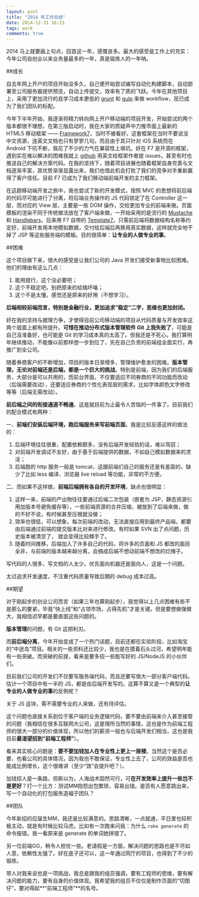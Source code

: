 ```yaml
---
layout: post
title: "2014 年工作总结"
date: 2014-12-31 16:23
tags: work
comments: true
---
```


2014 马上就要画上句点，回首这一年，感慨良多。最大的感受是工作上的充实：今年公司自创业以来业务量最多的一年，真是锻炼人的一年呐。

##成长

自去年网上开户的项目开始没多久，自己便开始尝试编写自动化构建脚本，自动部署至公司服务器提供预览，自动上传提交，效率有了质的飞跃。今年在其他项目上，采用了更加流行的且学习成本更低的 [grunt](http://gruntjs.com) 和 [gulp](http://gulpjs.com) 来做 workflow，现已成为了我们团队的标配。

今年下半年开始，我逐渐将精力转向网上开户移动端的项目开发，开始尝试的两个版本都很不理想，在第三版启动时，我在大家的质疑声中力推市面上最新的 HTML5 移动框架 —— [Framework7](http://www.idangero.us/framework7/)，当时不被看好。这套框架在当时不要说没中文资源，连英文文档也只有寥寥几句。而且由于其只针对 iOS 系统而在 Android 下坑不断，我花了不少的力气在兼容性上填坑。好在 F7 是开源的框架，遇到实在难以解决的困难我就上 [github](https://github.com/nolimits4web/framework7/) 用英文给框架作者提 issues，甚至有时也推送自己的解决方案代码。在我的坚持下，随着项目进展也随着框架自身完善与文档逐渐丰富，其优势渐渐显露出来，我们也借此机会打败了我们的竞争对手重新赢得了客户信任。目前 F7 已成为了我们移动端前端开发的主力框架。

在这趟移动端开发之旅中，我也尝试了新的开发模式，按照 MVC 的思想将前后端的代码尽可能进行了分离，将后端业务操作的 JS 代码锁定了在 Controller 这一层，而对应的 View 层，主要是一些 DOM 操作，交给更加专业的前端来做。页面模板的渲染不同于传统做法放在了客户端来做，一开始采用的是流行的 [Mustache](http://mustache.github.io/) 和 [Handlebars](http://handlebarsjs.com/)，后来用 F7 自带的 [Template7](http://www.idangero.us/framework7/docs/template7.html)。只需前后端将数据结构名称等约定好，前端开发用本地模拟数据，交付给后端后再换用真实数据，这样就完全地干掉了 JSP 等这些服务端的模板。目的很简单：**让专业的人做专业的事**。

##困难

这个项目做下来，很大的感受是让我们公司的 Java 开发们接受新事物比较困难。他们的理由有这么几点：

1.  能用就行，这个没必要吧；
1.  这个不稳定吧，别把原来的给搞坏咯；
1.  这个不是太懂，感觉还是原来的好用（不想学习）。

**后端相较前端而言，特别是金融行业，更加追求“稳定”二字，思维也更加封闭。**

好在我的坚持与据理力争，才使得目前公司移动端的项目从代码质量与开发效率这两个层面上都有所提升。**可惜在推动分布式版本管理软件 Git 上我失败了**，可能是自己没准备好，也可能是 Git 的学习成本真的太高了。但我还是不死心，我打算明年继续推动，不能像以前那样想一步到位了，先在自己负责的前端组全面实行，再推广到全公司。

随着券商客户的不断增加，项目的版本日渐增多，管理维护愈发的困难。**版本管理，无论对前端还是后端，都是一个巨大的挑战**。特别是前端，因为我们的后端服务，大部分是可以共用的，而前台界面，不仅要适应不同券商的不同功能而改动（后端需要改动），还要适应券商的个性化表现层的需求，比如字体颜色文字修改等等（后端无需改动）。

**前后端之间的衔接通道不畅通**，这是就目前为止最令人苦恼的一件事了。目前我们的配合模式有两种：

一、**前端们安装后端环境，跑后端服务来写前端页面**。我是比较反感这样的做法的：

1.  后端环境往往很重，配置依赖颇多，没有后端开发经验的话，难以驾驭；
1.  对前端开发调试不友好，由于基于后端提供的数据，不如自己模拟数据来的灵活；
1.  后端跑的 http 服务一般是 tomcat，这跟前端们自己的服务还是有差距的，缺少了比如 less 编译、浏览器 live reload 等功能，非常的不方便。

二、而如果不这样做，**前端后端拥有各自的开发环境**，缺点也很明显：

1.  这样一来，前端的产出物往往要通过后端二次包装（嵌套为 JSP，静态资源引用加版本号避免缓存等），一些前端资源的合并压缩，被放到了后端来做，做的不好不说，有时候甚至压根就没做；
1.  效率也很低，可以想象，每次前端的改动，无法直接应用到最终产品端，都要由后端通过前端的提交版本比对来进行修改。有时如果 SVN 出了点问题，历史版本被清空了， 就会变得比较棘手了。
1.  随着时间推移，后端加入了许多自己的代码，将许多的页面和 JS 都改的面目全非，与前端的版本越来越分离，会搞成后端不想动前端不想改的烂摊子。

写代码的人很多，写文档的人太少。优先面向机器还是面向人，这是一个问题。

太过追求开发速度，不注重代码质量导致后期的 debug 成本过高。

##期望

对于刚起步的创业公司而言（如果三年也算刚起步），我觉得以上几点困难有些不是那么的要紧，毕竟“快上线”和“占领市场，占得先机”才是关键。但是要想做强做大，我相信迟早都是要直面这些问题的。

**版本管理**的问题，有 Git 这把利刃。

而**前后端分离**，今年开始变成了一个热门话题，目前还都在实验阶段，比如淘宝的“中途岛”项目。相关的一些资料还比较少，我也是在摸着石头过河，希望明年能有一些突破。而突破的前提，看来是要多招一些能写好的 JS/NodeJS 的小伙伴们。

目前我们公司的开发们不仅要写服务端代码，而且还要写很大一部分客户端代码。估计一个项目中有一半的 JS，都是由后端开发写的。这算不算又是一个典型的**让专业的人做专业的事**的反例呢？

关于 JS 这块，需不需要专业的人来做，还有待评估。

这个问题也直接关系到位于客户端的业务逻辑代码，要不要由前端来介入甚至接管的问题（我相信在很多互联网大公司，这是理所当然的事情，这也是作为前端工程师的很大一部分的价值体现，所以他们的薪资一般也与后端开发们相当，这也是我目前**最渴望招到“前端工程师”**）。

看来其实核心问题是：**要不要加钱加人在专业性上更上一层楼**。当然这个是否必要，也看公司的具体情况，因为我也不敢保证，专业性上去了，公司的效益是否也能成比例增长，这个很难讲（至少“效”会提升吧？）。

加钱招人是一条路，但斯以为，人海战术固然可行，可**在开发效率上提升一些岂不是更好**？打一个比方：测试MM抱怨出包繁琐，容易出错。是否有人愿意跳出来，写一个自动化的打包服务造福于团队？

##团队

今年新招的应届生MM，我还是比较满意的。思路清晰，一点就通，平日里也较积极主动，就是有时候比较马虎。比如有一次跑来问我：为什么 `rake generate` 的命令报错。我一看原来是 generate 的单词她拼错了。

另一位前端GG，稍令人担忧一些。老请假是一方面，解决问题的思路也是不尽如人意，依赖性太强了。好在底子还可以，这一年通过网厅的项目，也得到了不少的锻炼。

带人对我来说也是一项挑战，我总是跟我的组员强调，要有工程师的思维，要有解决问题的能力，要有自身的价值体现。我希望我的组员不仅仅是制作页面的“切图仔”，要对得起**“前端工程师”**的名号。
